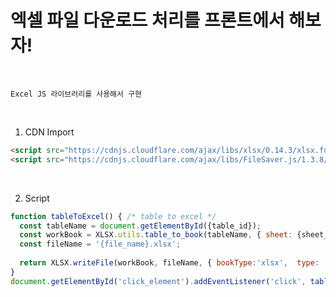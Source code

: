 # 엑셀 파일 다운로드 처리를 프론트에서 해보자!

<br />

```
Excel JS 라이브러리를 사용해서 구현
```

<br />

1. CDN Import
```html
<script src="https://cdnjs.cloudflare.com/ajax/libs/xlsx/0.14.3/xlsx.full.min.js"></script>
<script src="https://cdnjs.cloudflare.com/ajax/libs/FileSaver.js/1.3.8/FileSaver.min.js"></script>
```

<br />

2. Script
```javascript
function tableToExcel() { /* table to excel */
  const tableName = document.getElementById({table_id});
  const workBook = XLSX.utils.table_to_book(tableName, { sheet: {sheet_name}, raw: true }); 
  const fileName = '{file_name}.xlsx';
  
  return XLSX.writeFile(workBook, fileName, { bookType:'xlsx',  type: 'binary' }); /* excel extension, binary or string */
}
document.getElementById('click_element').addEventListener('click', tableToExcel());
```

